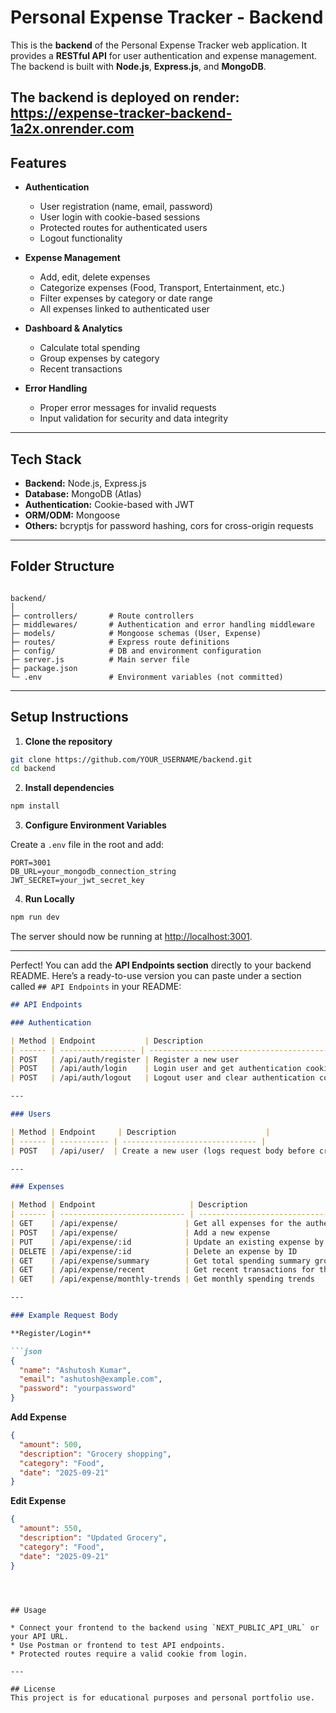 
# Personal Expense Tracker - Backend

This is the **backend** of the Personal Expense Tracker web application. It provides a **RESTful API** for user authentication and expense management. The backend is built with **Node.js**, **Express.js**, and **MongoDB**.

The backend is deployed on **render**: https://expense-tracker-backend-1a2x.onrender.com
---

## Features

- **Authentication**
  - User registration (name, email, password)
  - User login with cookie-based sessions
  - Protected routes for authenticated users
  - Logout functionality

- **Expense Management**
  - Add, edit, delete expenses
  - Categorize expenses (Food, Transport, Entertainment, etc.)
  - Filter expenses by category or date range
  - All expenses linked to authenticated user

- **Dashboard & Analytics**
  - Calculate total spending
  - Group expenses by category
  - Recent transactions

- **Error Handling**
  - Proper error messages for invalid requests
  - Input validation for security and data integrity

---

## Tech Stack

- **Backend:** Node.js, Express.js  
- **Database:** MongoDB (Atlas)  
- **Authentication:** Cookie-based with JWT  
- **ORM/ODM:** Mongoose  
- **Others:** bcryptjs for password hashing, cors for cross-origin requests  

---

## Folder Structure

```

backend/
│
├─ controllers/       # Route controllers
├─ middlewares/       # Authentication and error handling middleware
├─ models/            # Mongoose schemas (User, Expense)
├─ routes/            # Express route definitions
├─ config/            # DB and environment configuration
├─ server.js          # Main server file
├─ package.json
└─ .env               # Environment variables (not committed)

````

---

## Setup Instructions

1. **Clone the repository**

```bash
git clone https://github.com/YOUR_USERNAME/backend.git
cd backend
````

2. **Install dependencies**

```bash
npm install
```

3. **Configure Environment Variables**

Create a `.env` file in the root and add:

```env
PORT=3001
DB_URL=your_mongodb_connection_string
JWT_SECRET=your_jwt_secret_key
```

4. **Run Locally**

```bash
npm run dev
```

The server should now be running at [http://localhost:3001](http://localhost:3001).

---

Perfect! You can add the **API Endpoints section** directly to your backend README. Here’s a ready-to-use version you can paste under a section called `## API Endpoints` in your README:

````markdown
## API Endpoints

### Authentication

| Method | Endpoint           | Description                                  |
| ------ | ----------------- | -------------------------------------------- |
| POST   | /api/auth/register | Register a new user                           |
| POST   | /api/auth/login    | Login user and get authentication cookie     |
| POST   | /api/auth/logout   | Logout user and clear authentication cookie  |

---

### Users

| Method | Endpoint     | Description                    |
| ------ | ----------- | ------------------------------ |
| POST   | /api/user/  | Create a new user (logs request body before creation) |

---

### Expenses

| Method | Endpoint                     | Description                                      |
| ------ | ---------------------------- | ------------------------------------------------ |
| GET    | /api/expense/               | Get all expenses for the authenticated user     |
| POST   | /api/expense/               | Add a new expense                                |
| PUT    | /api/expense/:id            | Update an existing expense by ID                |
| DELETE | /api/expense/:id            | Delete an expense by ID                          |
| GET    | /api/expense/summary        | Get total spending summary grouped by category |
| GET    | /api/expense/recent         | Get recent transactions for the user           |
| GET    | /api/expense/monthly-trends | Get monthly spending trends                      |

---

### Example Request Body

**Register/Login**

```json
{
  "name": "Ashutosh Kumar",
  "email": "ashutosh@example.com",
  "password": "yourpassword"
}
````

**Add Expense**

```json
{
  "amount": 500,
  "description": "Grocery shopping",
  "category": "Food",
  "date": "2025-09-21"
}
```

**Edit Expense**

```json
{
  "amount": 550,
  "description": "Updated Grocery",
  "category": "Food",
  "date": "2025-09-21"
}
```

```



## Usage

* Connect your frontend to the backend using `NEXT_PUBLIC_API_URL` or your API URL.
* Use Postman or frontend to test API endpoints.
* Protected routes require a valid cookie from login.

---

## License
This project is for educational purposes and personal portfolio use.

```
